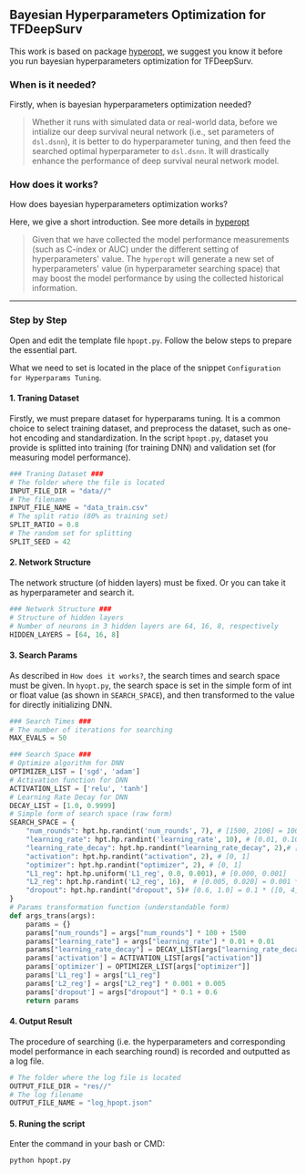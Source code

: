## Bayesian Hyperparameters Optimization for TFDeepSurv

This work is based on package [hyperopt](https://github.com/hyperopt/hyperopt), we suggest you know it before you run bayesian hyperparameters optimization for TFDeepSurv.

### When is it needed?

Firstly, when is bayesian hyperparameters optimization needed?

> Whether it runs with simulated data or real-world data, before we intialize our deep survival neural network (i.e., set parameters of `dsl.dsnn`), it is better to do hyperparameter tuning, and then feed the searched optimal hyperparameter to `dsl.dsnn`. It will drastically enhance the performance of deep survival neural network model.

### How does it works?

How does bayesian hyperparameters optimization works?

Here, we give a short introduction. See more details in [hyperopt](https://github.com/hyperopt/hyperopt)

> Given that we have collected the model performance measurements (such as C-index or AUC) under the different setting of hyperparameters' value. The `hyperopt` will generate a new set of hyperparameters' value (in hyperparameter searching space) that may boost the model performance by using the collected historical information.

---

### Step by Step

Open and edit the template file `hpopt.py`. Follow the below steps to prepare the essential part.

What we need to set is located in the place of the snippet `Configuration for Hyperparams Tuning`.

#### 1. Traning Dataset

Firstly, we must prepare dataset for hyperparams tuning. It is a common choice to select training dataset, and preprocess the dataset, such as one-hot encoding and standardization. In the script `hpopt.py`, dataset you provide is splitted into training (for training DNN) and validation set (for measuring model performance).

```python
### Traning Dataset ###
# The folder where the file is located
INPUT_FILE_DIR = "data//"
# The filename
INPUT_FILE_NAME = "data_train.csv"
# The split ratio (80% as training set)
SPLIT_RATIO = 0.8
# The random set for splitting 
SPLIT_SEED = 42
```

#### 2. Network Structure

The network structure (of hidden layers) must be fixed. Or you can take it as hyperparameter and search it.

```python
### Network Structure ###
# Structure of hidden layers 
# Number of neurons in 3 hidden layers are 64, 16, 8, respectively
HIDDEN_LAYERS = [64, 16, 8]
```

#### 3. Search Params

As described in `How does it works?`, the search times and search space must be given. In `hyopt.py`, the search space is set in the simple form of int or float value (as shown in `SEARCH_SPACE`), and then transformed to the value for directly initializing DNN.

```python
### Search Times ###
# The number of iterations for searching
MAX_EVALS = 50

### Search Space ###
# Optimize algorithm for DNN
OPTIMIZER_LIST = ['sgd', 'adam']
# Activation function for DNN
ACTIVATION_LIST = ['relu', 'tanh']
# Learning Rate Decay for DNN
DECAY_LIST = [1.0, 0.9999]
# Simple form of search space (raw form)
SEARCH_SPACE = {
    "num_rounds": hpt.hp.randint('num_rounds', 7), # [1500, 2100] = 100 * ([0, 6]) + 1500
    "learning_rate": hpt.hp.randint('learning_rate', 10), # [0.01, 0.10] = 0.01 * ([0, 9] + 1)
    "learning_rate_decay": hpt.hp.randint("learning_rate_decay", 2),# [0, 1]
    "activation": hpt.hp.randint("activation", 2), # [0, 1]
    "optimizer": hpt.hp.randint("optimizer", 2), # [0, 1]
    "L1_reg": hpt.hp.uniform('L1_reg', 0.0, 0.001), # [0.000, 0.001]
    "L2_reg": hpt.hp.randint('L2_reg', 16),  # [0.005, 0.020] = 0.001 * ([0, 15] + 5)
    "dropout": hpt.hp.randint("dropout", 5)# [0.6, 1.0] = 0.1 * ([0, 4] + 6)
}
# Params transformation function (understandable form)
def args_trans(args):
    params = {}
    params["num_rounds"] = args["num_rounds"] * 100 + 1500
    params["learning_rate"] = args["learning_rate"] * 0.01 + 0.01
    params["learning_rate_decay"] = DECAY_LIST[args["learning_rate_decay"]]
    params['activation'] = ACTIVATION_LIST[args["activation"]]
    params['optimizer'] = OPTIMIZER_LIST[args["optimizer"]]
    params['L1_reg'] = args["L1_reg"]
    params['L2_reg'] = args["L2_reg"] * 0.001 + 0.005
    params['dropout'] = args["dropout"] * 0.1 + 0.6
    return params
```

#### 4. Output Result

The procedure of searching (i.e. the hyperparameters and corresponding model performance in each searching round) is recorded and outputted as a log file.

```python
# The folder where the log file is located
OUTPUT_FILE_DIR = "res//"
# The log filename
OUTPUT_FILE_NAME = "log_hpopt.json"
```

#### 5. Runing the script

Enter the command in your bash or CMD:

```bash
python hpopt.py
```